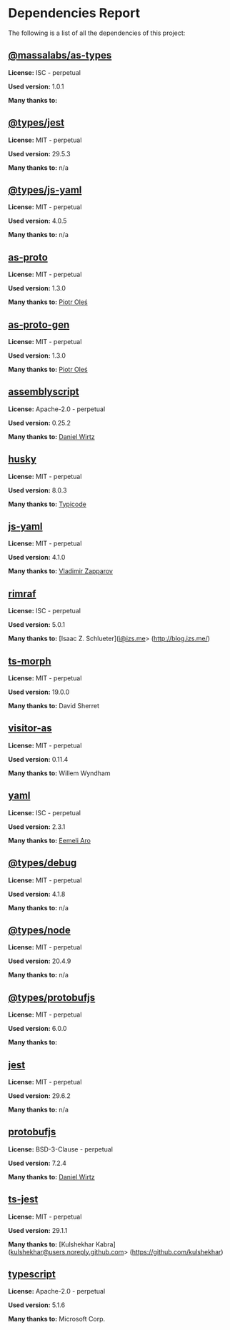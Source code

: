 # Dependencies Report

The following is a list of all the dependencies of this project:
## [@massalabs/as-types](https://registry.npmjs.org/@massalabs/as-types/-/as-types-1.0.1.tgz)

**License:** ISC - perpetual

**Used version:** 1.0.1

**Many thanks to:** 

## [@types/jest](https://github.com/DefinitelyTyped/DefinitelyTyped.git)

**License:** MIT - perpetual

**Used version:** 29.5.3

**Many thanks to:** n/a

## [@types/js-yaml](https://github.com/DefinitelyTyped/DefinitelyTyped.git)

**License:** MIT - perpetual

**Used version:** 4.0.5

**Many thanks to:** n/a

## [as-proto](git+https://github.com/piotr-oles/as-proto.git)

**License:** MIT - perpetual

**Used version:** 1.3.0

**Many thanks to:** [Piotr Oleś](piotrek.oles@gmail.com)

## [as-proto-gen](git+https://github.com/piotr-oles/as-proto.git)

**License:** MIT - perpetual

**Used version:** 1.3.0

**Many thanks to:** [Piotr Oleś](piotrek.oles@gmail.com)

## [assemblyscript](git+https://github.com/AssemblyScript/assemblyscript.git)

**License:** Apache-2.0 - perpetual

**Used version:** 0.25.2

**Many thanks to:** [Daniel Wirtz](dcode+assemblyscript@dcode.io)

## [husky](git+https://github.com/typicode/husky.git)

**License:** MIT - perpetual

**Used version:** 8.0.3

**Many thanks to:** [Typicode](typicode@gmail.com)

## [js-yaml](git+https://github.com/nodeca/js-yaml.git)

**License:** MIT - perpetual

**Used version:** 4.1.0

**Many thanks to:** [Vladimir Zapparov](dervus.grim@gmail.com)

## [rimraf](git://github.com/isaacs/rimraf.git)

**License:** ISC - perpetual

**Used version:** 5.0.1

**Many thanks to:** [Isaac Z. Schlueter](i@izs.me> (http://blog.izs.me/)

## [ts-morph](git+https://github.com/dsherret/ts-morph.git)

**License:** MIT - perpetual

**Used version:** 19.0.0

**Many thanks to:** David Sherret

## [visitor-as](git+https://github.com/as-pect/visitor-as.git)

**License:** MIT - perpetual

**Used version:** 0.11.4

**Many thanks to:** Willem Wyndham

## [yaml](git+https://github.com/eemeli/yaml.git)

**License:** ISC - perpetual

**Used version:** 2.3.1

**Many thanks to:** [Eemeli Aro](eemeli@gmail.com)

## [@types/debug](https://github.com/DefinitelyTyped/DefinitelyTyped.git)

**License:** MIT - perpetual

**Used version:** 4.1.8

**Many thanks to:** n/a

## [@types/node](https://github.com/DefinitelyTyped/DefinitelyTyped.git)

**License:** MIT - perpetual

**Used version:** 20.4.9

**Many thanks to:** n/a

## [@types/protobufjs](https://github.com/dcodeIO/ProtoBuf.js)

**License:** MIT - perpetual

**Used version:** 6.0.0

**Many thanks to:** 

## [jest](git+https://github.com/facebook/jest.git)

**License:** MIT - perpetual

**Used version:** 29.6.2

**Many thanks to:** n/a

## [protobufjs](git+https://github.com/protobufjs/protobuf.js.git)

**License:** BSD-3-Clause - perpetual

**Used version:** 7.2.4

**Many thanks to:** [Daniel Wirtz](dcode+protobufjs@dcode.io)

## [ts-jest](git+https://github.com/kulshekhar/ts-jest.git)

**License:** MIT - perpetual

**Used version:** 29.1.1

**Many thanks to:** [Kulshekhar Kabra](kulshekhar@users.noreply.github.com> (https://github.com/kulshekhar)

## [typescript](git+https://github.com/Microsoft/TypeScript.git)

**License:** Apache-2.0 - perpetual

**Used version:** 5.1.6

**Many thanks to:** Microsoft Corp.

